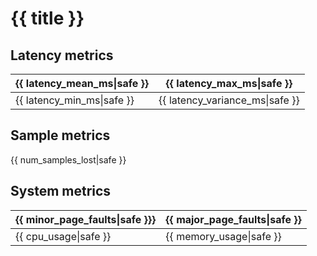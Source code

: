 <script type="text/javascript" src="https://cdn.bokeh.org/bokeh/release/bokeh-{{ bokeh_version|safe }}.min.js"></script>


# {{ title }}

## Latency metrics

<table>
<thead>
  <tr>
    <th>{{ latency_mean_ms|safe }}</th>
    <th>{{ latency_max_ms|safe }}</th>
  </tr>
</thead>
<tbody>
  <tr>
    <td>{{ latency_min_ms|safe }}</td>
    <td>{{ latency_variance_ms|safe }}</td>
  </tr>
</tbody>
</table>

## Sample metrics

{{ num_samples_lost|safe }}

## System metrics

<table>
<thead>
  <tr>
    <th>{{ minor_page_faults|safe }}}</th>
    <th>{{ major_page_faults|safe }}</th>
  </tr>
</thead>
<tbody>
  <tr>
    <td>{{ cpu_usage|safe }}</td>
    <td>{{ memory_usage|safe }}</td>
  </tr>
</tbody>
</table>